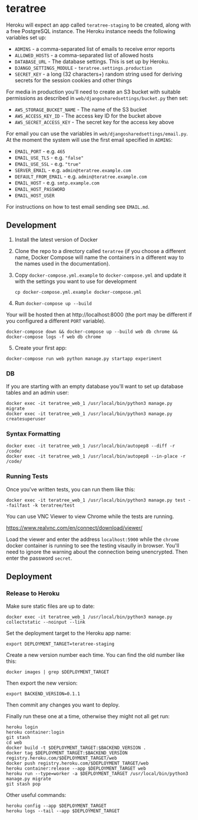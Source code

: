 # teratree

Heroku will expect an app called `teratree-staging` to be created, along with a free PostgreSQL instance. The Heroku instance needs the following variables set up:

* `ADMINS` - a comma-separated list of emails to receive error reports
* `ALLOWED_HOSTS` - a comma-separated list of allowed hosts
* `DATABASE_URL` - The database settings. This is set up by Heroku.
* `DJANGO_SETTINGS_MODULE` - `teratree.settings.production`
* `SECRET_KEY` -  a long (32 characters+) random string used for deriving secrets for the session cookies and other things

For media in production you'll need to create an S3 bucket with suitable permissions as described in `web/djangosharedsettings/bucket.py` then set:

* `AWS_STORAGE_BUCKET_NAME` - The name of the S3 bucket
* `AWS_ACCESS_KEY_ID` - The access key ID for the bucket above
* `AWS_SECRET_ACCESS_KEY` - The secret key for the access key above

For email you can use the variables in `web/djangosharedsettings/email.py`. At the moment the system will use the first email specified in `ADMINS`:

* `EMAIL_PORT` - e.g. `465`
* `EMAIL_USE_TLS` - e.g. `"false"`
* `EMAIL_USE_SSL` - e.g. `"true"`
* `SERVER_EMAIL` - e.g. `admin@teratree.example.com`
* `DEFAULT_FROM_EMAIL` - e.g. `admin@teratree.example.com`
* `EMAIL_HOST` - e.g. `smtp.example.com`
* `EMAIL_HOST_PASSWORD`
* `EMAIL_HOST_USER`

For instructions on how to test email sending see `EMAIL.md`.


## Development

1. Install the latest version of Docker
2. Clone the repo to a directory called `teratree` (if you choose a different name, Docker Compose will name the containers in a different way to the names used in the documentation).
3. Copy `docker-compose.yml.example` to `docker-compose.yml` and update it with the settings you want to use for development

   ```
   cp docker-compose.yml.example docker-compose.yml
   ```

4. Run `docker-compose up --build`

Your will be hosted then at http://localhost:8000 (the port may be different if you configured a different `PORT` variable).

```
docker-compose down && docker-compose up --build web db chrome && docker-compose logs -f web db chrome
```

5. Create your first app:

```
docker-compose run web python manage.py startapp experiment
```

### DB

If you are starting with an empty database you'll want to set up database tables and an admin user:

```
docker exec -it teratree_web_1 /usr/local/bin/python3 manage.py migrate
docker exec -it teratree_web_1 /usr/local/bin/python3 manage.py createsuperuser
```


### Syntax Formatting

```
docker exec -it teratree_web_1 /usr/local/bin/autopep8 --diff -r /code/
docker exec -it teratree_web_1 /usr/local/bin/autopep8 --in-place -r /code/
```


### Running Tests

Once you've written tests, you can run them like this:

```
docker exec -it teratree_web_1 /usr/local/bin/python3 manage.py test --failfast -k teratree/test
```

You can use VNC Viewer to view Chrome while the tests are running.

https://www.realvnc.com/en/connect/download/viewer/

Load the viewer and enter the address `localhost:5900` while the `chrome` docker container is running to see the testing visaully in browser. You'll need to ignore the warning about the connection being unencrypted. Then enter the password `secret`.


## Deployment

### Release to Heroku

Make sure static files are up to date:

```
docker exec -it teratree_web_1 /usr/local/bin/python3 manage.py collectstatic --noinput --link
```

Set the deployment target to the Heroku app name:

```
export DEPLOYMENT_TARGET=teratree-staging
```

Create a new version number each time. You can find the old number like this:

```
docker images | grep $DEPLOYMENT_TARGET
```

Then export the new version:

```
export BACKEND_VERSION=0.1.1
```

Then commit any changes you want to deploy.

Finally run these one at a time, otherwise they might not all get run:


```
heroku login
heroku container:login
git stash
cd web
docker build -t $DEPLOYMENT_TARGET:$BACKEND_VERSION .
docker tag $DEPLOYMENT_TARGET:$BACKEND_VERSION registry.heroku.com/$DEPLOYMENT_TARGET/web
docker push registry.heroku.com/$DEPLOYMENT_TARGET/web
heroku container:release --app $DEPLOYMENT_TARGET web
heroku run --type=worker -a $DEPLOYMENT_TARGET /usr/local/bin/python3 manage.py migrate
git stash pop
```

Other useful commands:

```
heroku config --app $DEPLOYMENT_TARGET
heroku logs --tail --app $DEPLOYMENT_TARGET
```
